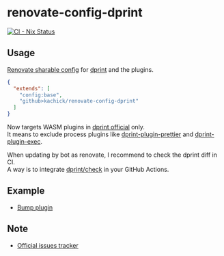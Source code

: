 # renovate-config-dprint

[![CI - Nix Status](https://github.com/kachick/renovate-config-dprint/actions/workflows/ci-nix.yml/badge.svg?branch=main)](https://github.com/kachick/renovate-config-dprint/actions/workflows/ci-nix.yml?query=branch%3Amain+)

## Usage

[Renovate sharable config](https://docs.renovatebot.com/config-presets/) for [dprint](https://github.com/dprint/dprint) and the plugins.

```json
{
  "extends": [
    "config:base",
    "github>kachick/renovate-config-dprint"
  ]
}
```

Now targets WASM plugins in [dprint official](https://github.com/dprint?q=plugin&type=all&language=&sort=) only.\
It means to exclude process plugins like [dprint-plugin-prettier](https://github.com/kachick/renovate-config-dprint/issues/11) and [dprint-plugin-exec](https://github.com/dprint/dprint-plugin-exec).

When updating by bot as renovate, I recommend to check the dprint diff in CI.\
A way is to integrate [dprint/check](https://github.com/dprint/check) in your GitHub Actions.

## Example

- [Bump plugin](https://github.com/kachick/renovate-config-dprint/pull/1)

## Note

- [Official issues tracker](https://github.com/kachick/renovate-config-dprint/issues/7)
